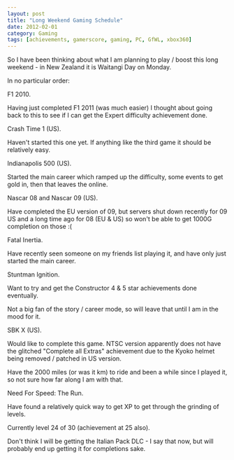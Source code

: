 ```yaml
---
layout: post
title: "Long Weekend Gaming Schedule"
date: 2012-02-01
category: Gaming
tags: [achievements, gamerscore, gaming, PC, GfWL, xbox360]
---
```


So I have been thinking about what I am planning to play / boost this long weekend - in New Zealand it is Waitangi Day on Monday.

In no particular order:

F1 2010.

Having just completed F1 2011 (was much easier) I thought about going back to this to see if I can get the Expert difficulty achievement done.

Crash Time 1 (US).

Haven't started this one yet.  If anything like the third game it should be relatively easy.

Indianapolis 500 (US).

Started the main career which ramped up the difficulty, some events to get gold in, then that leaves the online.

Nascar 08 and Nascar 09 (US).

Have completed the EU version of 09, but servers shut down recently for 09 US and a long time ago for 08 (EU & US) so won't be able to get 1000G completion on those :(

Fatal Inertia.

Have recently seen someone on my friends list playing it, and have only just started the main career.

Stuntman Ignition.

Want to try and get the Constructor 4 & 5 star achievements done eventually.

Not a big fan of the story / career mode, so will leave that until I am in the mood for it.

SBK X (US).

Would like to complete this game.  NTSC version apparently does not have the glitched "Complete all Extras" achievement due to the Kyoko helmet being removed / patched in US version.

Have the 2000 miles (or was it km) to ride and been a while since I played it, so not sure how far along I am with that.

Need For Speed: The Run.

Have found a relatively quick way to get XP to get through the grinding of levels.

Currently level 24 of 30 (achievement at 25 also).

Don't think I will be getting the Italian Pack DLC - I say that now, but will probably end up getting it for completions sake.
